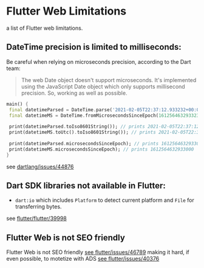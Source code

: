 # Flutter Web Limitations
a list of Flutter web limitations.




## DateTime precision is limited to milliseconds:

Be careful when relying on microseconds precision, according to the Dart team:
> The web Date object doesn't support microseconds. It's implemented using the JavaScript Date object which only supports millisecond precision. So, working as well as possible.


```dart 
main() {
 final datetimeParsed = DateTime.parse('2021-02-05T22:37:12.933232+00:00');
 final datetimeMS = DateTime.fromMicrosecondsSinceEpoch(1612564632933232);
  
 print(datetimeParsed.toIso8601String()); // prints 2021-02-05T22:37:12.933Z
 print(datetimeMS.toUtc().toIso8601String()); // prints 2021-02-05T22:37:12.933Z
  
 print(datetimeParsed.microsecondsSinceEpoch); // prints 1612564632933000
 print(datetimeMS.microsecondsSinceEpoch); // prints 1612564632933000 
}
```
see [dartlang/issues/44876](https://github.com/dart-lang/sdk/issues/44876)

## Dart SDK libraries not available in Flutter:
- `dart:io` which includes `Platform` to detect current platform and `File` for transferring bytes. 
<!--  add alternative solutions  -->

see [flutter/flutter/39998](https://github.com/flutter/flutter/issues/39998)

## Flutter Web is not SEO friendly

Flutter Web is not SEO friendly [see flutter/issues/46789](https://github.com/flutter/flutter/issues/46789)
making it hard, if even possible, to motetize with ADS [see flutter/issues/40376](https://github.com/flutter/flutter/issues/40376)
